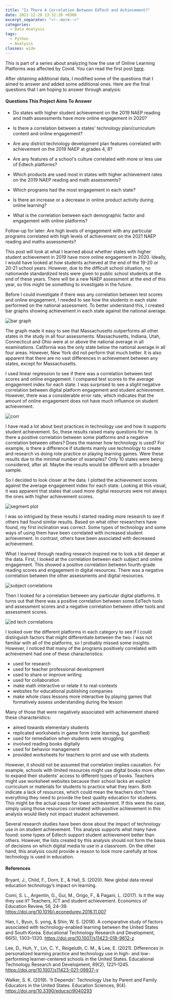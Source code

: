 ```yaml
---
title: "Is There A Correlation Between EdTech and Achievement?"
date: 2021-12-20 13:32:20 +0300
excerpt_separator: "<!--more-->"
categories:
  - Data Analysis
tags:
  - Python
  - Analysis
classes: wide
---
```

This is part of a series about analyzing how the use of Online Learning Platforms was affected by Covid.
You can read the first post [here](https://mariannbea.github.io/covid-impact-on-education/).

After obtaining additional data, I modified some of the questions that I aimed to answer and added some additional ones. Here are the final questions that I am hoping to answer through analysis:

#### Questions This Project Aims To Answer

* Do states with higher student achievement on the 2019 NAEP reading and math assessments have more online engagement in 2020?

* Is there a correlation between a states' technology plan/curriculum content and online engagement?

* Are any district technology development plan features correlated with achievement on the 2019 NAEP at grades 4, 8?

* Are any features of a school's culture correlated with more or less use of Edtech platforms?

* Which products are used most in states with higher achievement rates on the 2019 NAEP reading and math assessments?

* Which programs had the most engagement in each state?

* Is there an increase or a decrease in online product activity during online learning?

* What is the correlation between each demographic factor and engagement with online platforms?

Follow-up for later:  Are high levels of engagement with any particular programs correlated with high levels of achievement on the 2021 NAEP reading and maths assessments? 

This post will look at what I learned about whether states with higher student achievement in 2019 have more online engagement in 2020. Ideally, I would have looked at how students achieved at the end of the 19-20 or 20-21 school years. However, due to the difficult school situation, no nationwide standardized tests were given to public school students at the end of these years. There will be a new NAEP assessment at the end of this year, so this might be something to investigate in the future.

Before I could investigate if there was any correlation between test scores and online engagement, I needed to see how the students in each state performed on the national assessment. To better understand this, I created bar graphs showing achievement in each state against the national average.

![bar graph](https://user-images.githubusercontent.com/83561268/160241745-624cb91e-5ef4-4971-874a-c8cfc0711eeb.PNG)

The graph made it easy to see that Massachusetts outperforms all other states in the study in all four assessments. Massachusetts, Indiana, Utah, Connecticut and Ohio were at or above the national average in all examinations. California was the only state below the national average in all four areas. However, New York did not perform that much better. It is also apparent that there are no vast differences in achievement between any states, except for Massachusetts.

I used linear regression to see if there was a correlation between test scores and online engagement. I compared test scores to the average engagement index for each state. I was surprised to see a slight negative correlation between digital platform engagement and student achievement. However, there was a considerable error rate, which indicates that the amount of online engagement does not have much influence on student achievement.

![corr](https://user-images.githubusercontent.com/83561268/160242130-6fcec481-09ed-479f-94f7-f91045e5c434.PNG)

I have read a lot about best practices in technology use and how it supports student achievement. So, these results raised many questions for me. Is there a positive correlation between some platforms and a negative correlation between others? Does the manner how technology is used? For example, is there a difference if students mainly use technology to create and research vs doing rote practice or playing learning games. Were these results due to the minimal number of examples? Only 10 states were being considered, after all. Maybe the results would be different with a broader sample. 

So I decided to look closer at the data. I plotted the achievement scores against the average engagement index for each state. Looking at this visual, it was apparent that states that used more digital resources were not always the ones with higher achievement scores.

![segment plot](https://user-images.githubusercontent.com/83561268/160243031-9139a399-3012-49d6-8b6b-51837b4ae1f3.PNG)

I was so intrigued by these results I started reading more research to see if others had found similar results. Based on what other researchers have found, my first inclination was correct. Some types of technology and some ways of using them have been correlated with increased student achievement. In contrast, others have been associated with decreased achievement.

What I learned through reading research inspired me to look a bit deeper at the data. First, I looked at the correlation between each subject and online engagement. This showed a positive correlation between fourth-grade reading scores and engagement in digital resources. There was a negative correlation between the other assessments and digital resources. 

![subject correlations](https://user-images.githubusercontent.com/83561268/160243007-21817321-75a9-49fb-9e15-329329fc1f60.PNG)

Then I looked for a correlation between any particular digital platforms. It turns out that there was a positive correlation between some EdTech tools and assessment scores and a negative correlation between other tools and assessment scores. 

![ed tech correlations](https://user-images.githubusercontent.com/83561268/160279277-4b2a0483-d78d-46a5-aab8-d608d455e0f0.PNG)

I looked over the different platforms in each category to see if I could distinguish factors that might differentiate between the two. I was not familiar with all of the platforms, so I probably missed some insights. However, I noticed that many of the programs positively correlated with achievement had one of these characteristics:

* used for research
* used for teacher professional development
* used to share or improve writing
* used for collaboration
* make math interactive or relate it to real-contexts
* websites for educational publishing companies
* make whole class lessons more interactive by playing games that formatively assess understanding during the lesson

Many of those that were negatively associated with achievement shared these characteristics:

* aimed towards elementary students
* replicated worksheets in game form (rote learning, but gamified)
* used for remediation when students were struggling
* involved reading books digitally
* used for behavior management
* provided worksheets for teachers to print and use with students

However, it should not be assumed that correlation implies causation. For example, schools with limited resources might use digital books more often to expand their students' access to different types of books. Teachers might use worksheet websites because their school lacks an explicit curriculum or materials for students to practice what they learn. Both indicate a lack of resources, which could mean the teachers don't have everything they need to provide the best quality education for students. This might be the actual cause for lower achievement. If this were the case, simply using those resources correlated with positive achievement in this analysis would likely not impact student achievement.

Several research studies have been done about the impact of technology use in on student achievement. This analysis supports what many have found: some types of Edtech support student achievement better than others. However, the lists created by this analysis should not form the basis of decisions on which digital media to use in a classroom. On the other hand, this analysis could provide a reason to look more carefully at how technology is used in education.

#### References

Bryant, J., Child, F., Dorn, E., & Hall, S. (2020). New global data reveal education technology’s impact on learning.


Comi, S. L., Argentin, G., Gui, M., Origo, F., & Pagani, L. (2017). Is it the way they use it? Teachers, ICT and student achievement. Economics of Education Review, 56, 24–39. https://doi.org/10.1016/j.econedurev.2016.11.007


Han, I., Byun, S. yong, & Shin, W. S. (2018). A comparative study of factors associated with technology-enabled learning between the United States and South Korea. Educational Technology Research and Development, 66(5), 1303–1320. https://doi.org/10.1007/s11423-018-9612-z


Lee, D., Huh, Y., Lin, C. Y., Reigeluth, C. M., & Lee, E. (2021). Differences in personalized learning practice and technology use in high- and low-performing learner-centered schools in the United States. Educational Technology Research and Development, 69(2), 1221–1245. https://doi.org/10.1007/s11423-021-09937-y


Walker, S. K. (2019). ‘It Depends’: Technology Use by Parent and Family Educators in the United States. Education Sciences, 9(4). https://doi.org/10.3390/educsci9040293
 


